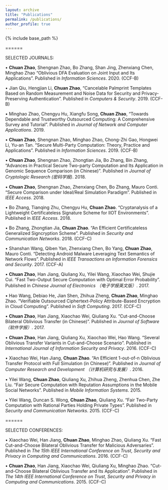 ```yaml
---
layout: archive
title: "Publications"
permalink: /publications/
author_profile: true
---
```



{% include base_path %}

======

SELECTED JOURNALS:

• <b>Chuan Zhao</b>, Shengnan Zhao, Bo Zhang, Shan Jing, Zhenxiang Chen, Minghao Zhao “Oblivious DFA Evaluation on Joint Input and Its Applications”. Published in <i>Information Sciences</i>. 2020. (CCF-B)

• Jian Qiu, Hengjian Li, <b>Chuan Zhao</b>, “Cancelable Palmprint Templates Based on Random Measurement and Noise Data for Security and Privacy-Preserving Authentication”. Published in <i>Computers & Security</i>. 2019. (CCF-B)

• Minghao Zhao, Chengyu Hu, Xiangfu Song, <b>Chuan Zhao</b>, “Towards Dependable and Trustworthy Outsourced Computing: A Comprehensive Survey and Tutorial”. Published in <i>Journal of Network and Computer Applications</i>. 2019.

• <b>Chuan Zhao</b>, Shengnan Zhao, Minghao Zhao, Chong-Zhi Gao, Hongwei Li, Yu-an Tan. “Secure Multi-Party Computation: Theory, Practice and Applications”. Published in <i>Information Sciences</i>. 2019. (CCF-B)

• <b>Chuan Zhao</b>, Shengnan Zhao, Zhongtian Jia, Bo Zhang, Bin Zhang, “Advances in Practical Secure Two-party Computation and Its Application in Genomic Sequence Comparison (in Chinese)”. Published in <i>Journal of Cryptologic Research (密码学报)</i>. 2018.

• <b>Chuan Zhao</b>, Shengnan Zhao, Zhenxiang Chen, Bo Zhang, Mauro Conti. “Secure Comparison under Ideal/Real Simulation Paradigm”. Published in <i>IEEE Access</i>. 2018.

• Bo Zhang, Tianqing Zhu, Chengyu Hu, <b>Chuan Zhao</b>. “Cryptanalysis of a Lightweight Certificateless Signature Scheme for IIOT Environments”. Published in <i>IEEE Access</i>. 2018.

• Bo Zhang, Zhongtian Jia, <b>Chuan Zhao</b>. “An Efficient Certificateless Generalized Signcryption Scheme”. Published in <i>Security and Communication Networks</i>. 2018. (CCF-C)

• Shanshan Wang, Qiben Yan, Zhenxiang Chen, Bo Yang, <b>Chuan Zhao</b>, Mauro Conti. “Detecting Android Malware Leveraging Text Semantics of Network Flows”. Published in <i>IEEE Transactions on Information Forensics and Security</i>. 2017. (CCF-A)

• <b>Chuan Zhao</b>, Han Jiang, Qiuliang Xu, Yilei Wang, Xiaochao Wei, Shujie Cui. “Fast Two-Output Secure Computation with Optimal Error Probability”. Published in <i>Chinese Journal of Electronics （电子学报英文版）</i>. 2017.

• Hao Wang, Debiao He, Jian Shen, Zhihua Zheng, <b>Chuan Zhao</b>, Minghao Zhao. “Verifiable Outsourced Ciphertext-Policy Attribute-Based Encryption in Cloud Computing”. Published in <i>Soft Computing</i>. 2017. (CCF-C)

• <b>Chuan Zhao</b>, Han Jiang, Xiaochao Wei, Qiuliang Xu. “Cut-and-Choose Bilateral Oblivious Transfer (in Chinese)”. Published in <i>Journal of Software （软件学报）</i>. 2017.

• <b>Chuan Zhao</b>, Han Jiang, Qiuliang Xu, Xiaochao Wei, Hao Wang. “Several Oblivious Transfer Variants in Cut-and-Choose Scenario”. Published in <i>International Journal of Information Security and Privacy</i>. 2016. (CCF-C)

• Xiaochao Wei, Han Jiang, <b>Chuan Zhao</b>. “An Efficient 1-out-of-n Oblivious Transfer Protocol with Full Simulation (in Chinese)”. Published in <i>Journal of Computer Research and Development （计算机研究与发展）</i>. 2016.

• Yilei Wang, <b>Chuan Zhao</b>, Qiuliang Xu, Zhihua Zheng, Zhenhua Chen, Zhe Liu. “Fair Secure Computation with Reputation Assumptions in the Mobile Social Networks”. Published in <i>Mobile Information Systems</i>. 2015.

• Yilei Wang, Duncan S. Wong, <b>Chuan Zhao</b>, Qiuliang Xu. “Fair Two-Party Computation with Rational Parties Holding Private Types”. Published in <i>Security and Communication Networks</i>. 2015. (CCF-C)

======

SELECTED CONFERENCES:

• Xiaochao Wei, Han Jiang, <b>Chuan Zhao</b>, Minghao Zhao, Qiuliang Xu. “Fast Cut-and-Choose Bilateral Oblivious Transfer for Malicious Adversaries”. Published in <i>The 15th IEEE International Conference on Trust, Security and Privacy in Computing and Communications</i>. 2016. (CCF-C)

• <b>Chuan Zhao</b>, Han Jiang, Xiaochao Wei, Qiuliang Xu, Minghao Zhao. “Cut-and-Choose Bilateral Oblivious Transfer and Its Application”. Published in <i>The 14th IEEE International Conference on Trust, Security and Privacy in Computing and Communications</i>. 2015. (CCF-C)
